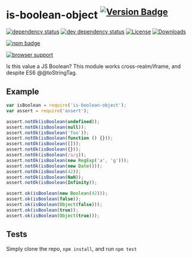 # is-boolean-object <sup>[![Version Badge][2]][1]</sup>

[![dependency status][5]][6]
[![dev dependency status][7]][8]
[![License][license-image]][license-url]
[![Downloads][downloads-image]][downloads-url]

[![npm badge][11]][1]

[![browser support][9]][10]

Is this value a JS Boolean? This module works cross-realm/iframe, and despite ES6 @@toStringTag.

## Example

```js
var isBoolean = require('is-boolean-object');
var assert = require('assert');

assert.notOk(isBoolean(undefined));
assert.notOk(isBoolean(null));
assert.notOk(isBoolean('foo'));
assert.notOk(isBoolean(function () {}));
assert.notOk(isBoolean([]));
assert.notOk(isBoolean({}));
assert.notOk(isBoolean(/a/g));
assert.notOk(isBoolean(new RegExp('a', 'g')));
assert.notOk(isBoolean(new Date()));
assert.notOk(isBoolean(42));
assert.notOk(isBoolean(NaN));
assert.notOk(isBoolean(Infinity));

assert.ok(isBoolean(new Boolean(42)));
assert.ok(isBoolean(false));
assert.ok(isBoolean(Object(false)));
assert.ok(isBoolean(true));
assert.ok(isBoolean(Object(true)));
```

## Tests
Simply clone the repo, `npm install`, and run `npm test`

[1]: https://npmjs.org/package/is-boolean-object
[2]: https://versionbadg.es/inspect-js/is-boolean-object.svg
[5]: https://david-dm.org/inspect-js/is-boolean-object.svg
[6]: https://david-dm.org/inspect-js/is-boolean-object
[7]: https://david-dm.org/inspect-js/is-boolean-object/dev-status.svg
[8]: https://david-dm.org/inspect-js/is-boolean-object#info=devDependencies
[9]: https://ci.testling.com/inspect-js/is-boolean-object.png
[10]: https://ci.testling.com/inspect-js/is-boolean-object
[11]: https://nodei.co/npm/is-boolean-object.png?downloads=true&stars=true
[license-image]: https://img.shields.io/npm/l/is-boolean-object.svg
[license-url]: LICENSE
[downloads-image]: https://img.shields.io/npm/dm/is-boolean-object.svg
[downloads-url]: https://npm-stat.com/charts.html?package=is-boolean-object
